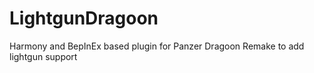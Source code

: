 # LightgunDragoon
Harmony and BepInEx based plugin for Panzer Dragoon Remake to add lightgun support
